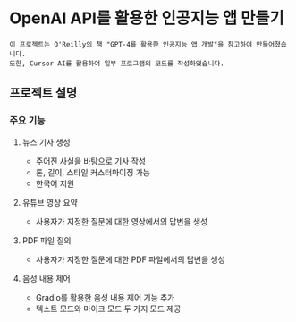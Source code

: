 # OpenAI API를 활용한 인공지능 앱 만들기  
```
이 프로젝트는 O'Reilly의 책 "GPT-4를 활용한 인공지능 앱 개발"을 참고하여 만들어졌습니다.
또한, Cursor AI를 활용하여 일부 프로그램의 코드를 작성하였습니다.
```

## 프로젝트 설명
### 주요 기능
1. 뉴스 기사 생성
    - 주어진 사실을 바탕으로 기사 작성
    - 톤, 길이, 스타일 커스터마이징 가능
    - 한국어 지원

2. 유튜브 영상 요약
    - 사용자가 지정한 질문에 대한 영상에서의 답변을 생성

3. PDF 파일 질의
    - 사용자가 지정한 질문에 대한 PDF 파일에서의 답변을 생성

4. 음성 내용 제어
    - Gradio를 활용한 음성 내용 제어 기능 추가
    - 텍스트 모드와 마이크 모드 두 가지 모드 제공
